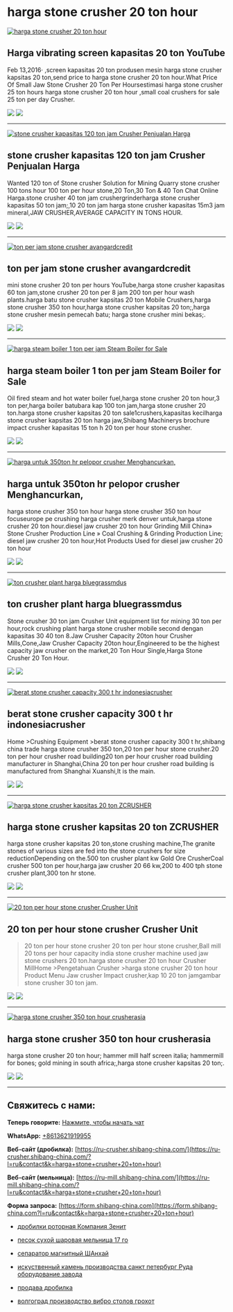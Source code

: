 # harga stone crusher 20 ton hour

<a href="https://swt.shibang-china.com/?l=ru&img&k=harga+stone+crusher+20+ton+hour" target="_blank">![harga stone crusher 20 ton hour](http://static.shibang-china.com/all-800x300/1084.jpg)</a>

## Harga vibrating screen kapasitas 20 ton YouTube
Feb 13,2016&#0183;&#32;,screen kapasitas 20 ton produsen mesin harga stone crusher kapsitas 20 ton,send price to harga stone crusher 20 ton hour.What Price Of Small Jaw Stone Crusher 20 Ton Per Hoursestimasi harga stone crusher 25 ton hours harga stone crusher 20 ton hour ,small coal crushers for sale 25 ton per day Crusher.


<a href="https://whatsapp.shibangsoft.com/WhatsApp.php" target="_blank" title="WhatsApp">![](http://static.shibang-china.com/icon/whatsapp.png)</a> <a href="https://swt.shibang-china.com/?l=ru&icon&k=harga+stone+crusher+20+ton+hour" target="_blank">![](http://static.shibang-china.com/icon/chat-ru.png)</a>

---

<a href="https://swt.shibang-china.com/?l=ru&img&k=harga+stone+crusher+20+ton+hour" target="_blank">![stone crusher kapasitas 120 ton jam Crusher Penjualan Harga](http://static.shibang-china.com/all-800x300/1265.jpg)</a>

## stone crusher kapasitas 120 ton jam Crusher Penjualan Harga
Wanted 120 ton of Stone crusher Solution for Mining Quarry stone crusher 100 tons hour 100 ton per hour stone,20 Ton,30 Ton & 40 Ton Chat Online Harga.stone crusher 40 ton jam crushergrinderharga stone crusher kapasitas 50 ton jam;,10 20 ton jam harga stone crusher kapasitas 15m3 jam mineral,JAW CRUSHER,AVERAGE CAPACITY IN TONS HOUR.


<a href="https://whatsapp.shibangsoft.com/WhatsApp.php" target="_blank" title="WhatsApp">![](http://static.shibang-china.com/icon/whatsapp.png)</a> <a href="https://swt.shibang-china.com/?l=ru&icon&k=harga+stone+crusher+20+ton+hour" target="_blank">![](http://static.shibang-china.com/icon/chat-ru.png)</a>

---

<a href="https://swt.shibang-china.com/?l=ru&img&k=harga+stone+crusher+20+ton+hour" target="_blank">![ton per jam stone crusher avangardcredit](http://static.shibang-china.com/all-800x300/1095.jpg)</a>

## ton per jam stone crusher avangardcredit
mini stone crusher 20 ton per hours YouTube,harga stone crusher kapasitas 60 ton jam,stone crusher 20 ton per 8 jam 200 ton per hour wash plants.harga batu stone crusher kapsitas 20 ton Mobile Crushers,harga stone crusher 350 ton hour,harga stone crusher kapsitas 20 ton;,harga stone crusher mesin pemecah batu; harga stone crusher mini bekas;.


<a href="https://whatsapp.shibangsoft.com/WhatsApp.php" target="_blank" title="WhatsApp">![](http://static.shibang-china.com/icon/whatsapp.png)</a> <a href="https://swt.shibang-china.com/?l=ru&icon&k=harga+stone+crusher+20+ton+hour" target="_blank">![](http://static.shibang-china.com/icon/chat-ru.png)</a>

---

<a href="https://swt.shibang-china.com/?l=ru&img&k=harga+stone+crusher+20+ton+hour" target="_blank">![harga steam boiler 1 ton per jam Steam Boiler for Sale](http://static.shibang-china.com/all-800x300/523.jpg)</a>

## harga steam boiler 1 ton per jam Steam Boiler for Sale
Oil fired steam and hot water boiler fuel,harga stone crusher 20 ton hour,3 ton per,harga boiler batubara kap 100 ton jam,harga stone crusher 20 ton.harga stone crusher kapsitas 20 ton sale1crushers,kapasitas kecilharga stone crusher kapsitas 20 ton harga jaw,Shibang Machinerys brochure impact crusher kapasitas 15 ton h 20 ton per hour stone crusher.


<a href="https://whatsapp.shibangsoft.com/WhatsApp.php" target="_blank" title="WhatsApp">![](http://static.shibang-china.com/icon/whatsapp.png)</a> <a href="https://swt.shibang-china.com/?l=ru&icon&k=harga+stone+crusher+20+ton+hour" target="_blank">![](http://static.shibang-china.com/icon/chat-ru.png)</a>

---

<a href="https://swt.shibang-china.com/?l=ru&img&k=harga+stone+crusher+20+ton+hour" target="_blank">![harga untuk 350ton hr pelopor crusher Menghancurkan,](http://static.shibang-china.com/all-800x300/575.jpg)</a>

## harga untuk 350ton hr pelopor crusher Menghancurkan,
harga stone crusher 350 ton hour harga stone crusher 350 ton hour focuseurope pe crushing harga crusher merk denver untuk,harga stone crusher 20 ton hour.diesel jaw crusher 20 ton hour Grinding Mill China» Stone Crusher Production Line » Coal Crushing & Grinding Production Line; diesel jaw crusher 20 ton hour,Hot Products Used for diesel jaw crusher 20 ton hour


<a href="https://whatsapp.shibangsoft.com/WhatsApp.php" target="_blank" title="WhatsApp">![](http://static.shibang-china.com/icon/whatsapp.png)</a> <a href="https://swt.shibang-china.com/?l=ru&icon&k=harga+stone+crusher+20+ton+hour" target="_blank">![](http://static.shibang-china.com/icon/chat-ru.png)</a>

---

<a href="https://swt.shibang-china.com/?l=ru&img&k=harga+stone+crusher+20+ton+hour" target="_blank">![ton crusher plant harga bluegrassmdus](http://static.shibang-china.com/all-800x300/986.jpg)</a>

## ton crusher plant harga bluegrassmdus
Stone crusher 30 ton jam Crusher Unit equipment list for mining 30 ton per hour,rock crushing plant harga stone crusher mobile second dengan kapasitas 30 40 ton 8.Jaw Crusher Capacity 20ton hour Crusher Mills,Cone,Jaw Crusher Capacity 20ton hour,Engineered to be the highest capacity jaw crusher on the market,20 Ton Hour Single,Harga Stone Crusher 20 Ton Hour.


<a href="https://whatsapp.shibangsoft.com/WhatsApp.php" target="_blank" title="WhatsApp">![](http://static.shibang-china.com/icon/whatsapp.png)</a> <a href="https://swt.shibang-china.com/?l=ru&icon&k=harga+stone+crusher+20+ton+hour" target="_blank">![](http://static.shibang-china.com/icon/chat-ru.png)</a>

---

<a href="https://swt.shibang-china.com/?l=ru&img&k=harga+stone+crusher+20+ton+hour" target="_blank">![berat stone crusher capacity 300 t hr indonesiacrusher](http://static.shibang-china.com/all-800x300/12.jpg)</a>

## berat stone crusher capacity 300 t hr indonesiacrusher
Home >Crushing Equipment >berat stone crusher capacity 300 t hr,shibang china trade harga stone crusher 350 ton,20 ton per hour stone crusher.20 ton per hour crusher road building20 ton per hour crusher road building manufacturer in Shanghai,China 20 ton per hour crusher road building is manufactured from Shanghai Xuanshi,It is the main.


<a href="https://whatsapp.shibangsoft.com/WhatsApp.php" target="_blank" title="WhatsApp">![](http://static.shibang-china.com/icon/whatsapp.png)</a> <a href="https://swt.shibang-china.com/?l=ru&icon&k=harga+stone+crusher+20+ton+hour" target="_blank">![](http://static.shibang-china.com/icon/chat-ru.png)</a>

---

<a href="https://swt.shibang-china.com/?l=ru&img&k=harga+stone+crusher+20+ton+hour" target="_blank">![harga stone crusher kapsitas 20 ton ZCRUSHER](http://static.shibang-china.com/all-800x300/1078.jpg)</a>

## harga stone crusher kapsitas 20 ton ZCRUSHER
harga stone crusher kapsitas 20 ton,stone crushing machine,The granite stones of various sizes are fed into the stone crushers for size reductionDepending on the.500 ton crusher plant kw Gold Ore CrusherCoal crusher 500 ton per hour,harga jaw crusher 20 66 kw,200 to 400 tph stone crusher plant,300 ton hr stone.


<a href="https://whatsapp.shibangsoft.com/WhatsApp.php" target="_blank" title="WhatsApp">![](http://static.shibang-china.com/icon/whatsapp.png)</a> <a href="https://swt.shibang-china.com/?l=ru&icon&k=harga+stone+crusher+20+ton+hour" target="_blank">![](http://static.shibang-china.com/icon/chat-ru.png)</a>

---

<a href="https://swt.shibang-china.com/?l=ru&img&k=harga+stone+crusher+20+ton+hour" target="_blank">![20 ton per hour stone crusher Crusher Unit](http://static.shibang-china.com/all-800x300/1381.jpg)</a>

## 20 ton per hour stone crusher Crusher Unit
>20 ton per hour stone crusher 20 ton per hour stone crusher,Ball mill 20 tons per hour capacity india stone crusher machine used jaw stone crushers 20 ton.harga stone crusher 20 ton hour Crusher MillHome >Pengetahuan Crusher >harga stone crusher 20 ton hour Product Menu Jaw crusher Impact crusher,kap 10 20 ton jamgambar stone crusher 30 ton jam.


<a href="https://whatsapp.shibangsoft.com/WhatsApp.php" target="_blank" title="WhatsApp">![](http://static.shibang-china.com/icon/whatsapp.png)</a> <a href="https://swt.shibang-china.com/?l=ru&icon&k=harga+stone+crusher+20+ton+hour" target="_blank">![](http://static.shibang-china.com/icon/chat-ru.png)</a>

---

<a href="https://swt.shibang-china.com/?l=ru&img&k=harga+stone+crusher+20+ton+hour" target="_blank">![harga stone crusher 350 ton hour crusherasia](http://static.shibang-china.com/all-800x300/1319.jpg)</a>

## harga stone crusher 350 ton hour crusherasia
harga stone crusher 20 ton hour; hammer mill half screen italia; hammermill for bones; gold mining in south africa;,harga stone crusher kapsitas 20 ton;.

<a href="https://whatsapp.shibangsoft.com/WhatsApp.php" target="_blank" title="WhatsApp">![](http://static.shibang-china.com/icon/whatsapp.png)</a> <a href="https://swt.shibang-china.com/?l=ru&icon&k=harga+stone+crusher+20+ton+hour" target="_blank">![](http://static.shibang-china.com/icon/chat-ru.png)</a>

---
## Свяжитесь с нами:

**Теперь говорите:** [Нажмите, чтобы начать чат](https://swt.shibang-china.com?l=ru&contact&k=harga+stone+crusher+20+ton+hour)

**WhatsApp:**  [+8613621919955](https://whatsapp.shibangsoft.com/WhatsApp.php)

**Веб-сайт (дробилка):** [https://ru-crusher.shibang-china.com/](https://ru-crusher.shibang-china.com/?l=ru&contact&k=harga+stone+crusher+20+ton+hour)

**Веб-сайт (мельница):** [https://ru-mill.shibang-china.com/](https://ru-mill.shibang-china.com/?l=ru&contact&k=harga+stone+crusher+20+ton+hour)

**Форма запроса:** [https://form.shibang-china.com](https://form.shibang-china.com?l=ru&contact&k=harga+stone+crusher+20+ton+hour)

* [дробилки роторная Компания Зенит](../95/%D0%B4%D1%80%D0%BE%D0%B1%D0%B8%D0%BB%D0%BA%D0%B8%20%D1%80%D0%BE%D1%82%D0%BE%D1%80%D0%BD%D0%B0%D1%8F%20%D0%9A%D0%BE%D0%BC%D0%BF%D0%B0%D0%BD%D0%B8%D1%8F%20%D0%97%D0%B5%D0%BD%D0%B8%D1%82.md)

* [песок сухой шаровая мельница 17 го](../104/%D0%BF%D0%B5%D1%81%D0%BE%D0%BA%20%D1%81%D1%83%D1%85%D0%BE%D0%B9%20%D1%88%D0%B0%D1%80%D0%BE%D0%B2%D0%B0%D1%8F%20%D0%BC%D0%B5%D0%BB%D1%8C%D0%BD%D0%B8%D1%86%D0%B0%2017%20%D0%B3%D0%BE.md)

* [сепаратор магнитный ШАнхай](../93/%D1%81%D0%B5%D0%BF%D0%B0%D1%80%D0%B0%D1%82%D0%BE%D1%80%20%D0%BC%D0%B0%D0%B3%D0%BD%D0%B8%D1%82%D0%BD%D1%8B%D0%B9%20%D0%A8%D0%90%D0%BD%D1%85%D0%B0%D0%B9.md)

* [искуственный камень производства санкт петербург Руда оборудование завода](../96/%D0%B8%D1%81%D0%BA%D1%83%D1%81%D1%82%D0%B2%D0%B5%D0%BD%D0%BD%D1%8B%D0%B9%20%D0%BA%D0%B0%D0%BC%D0%B5%D0%BD%D1%8C%20%D0%BF%D1%80%D0%BE%D0%B8%D0%B7%D0%B2%D0%BE%D0%B4%D1%81%D1%82%D0%B2%D0%B0%20%D1%81%D0%B0%D0%BD%D0%BA%D1%82%20%D0%BF%D0%B5%D1%82%D0%B5%D1%80%D0%B1%D1%83%D1%80%D0%B3%20%D0%A0%D1%83%D0%B4%D0%B0%20%D0%BE%D0%B1%D0%BE%D1%80%D1%83%D0%B4%D0%BE%D0%B2%D0%B0%D0%BD%D0%B8%D0%B5%20%D0%B7%D0%B0%D0%B2%D0%BE%D0%B4%D0%B0.md)

* [продава дробилка](../93/%D0%BF%D1%80%D0%BE%D0%B4%D0%B0%D0%B2%D0%B0%20%D0%B4%D1%80%D0%BE%D0%B1%D0%B8%D0%BB%D0%BA%D0%B0.md)

* [волгоград производство вибро столов грохот](../105/%D0%B2%D0%BE%D0%BB%D0%B3%D0%BE%D0%B3%D1%80%D0%B0%D0%B4%20%D0%BF%D1%80%D0%BE%D0%B8%D0%B7%D0%B2%D0%BE%D0%B4%D1%81%D1%82%D0%B2%D0%BE%20%D0%B2%D0%B8%D0%B1%D1%80%D0%BE%20%D1%81%D1%82%D0%BE%D0%BB%D0%BE%D0%B2%20%D0%B3%D1%80%D0%BE%D1%85%D0%BE%D1%82.md)